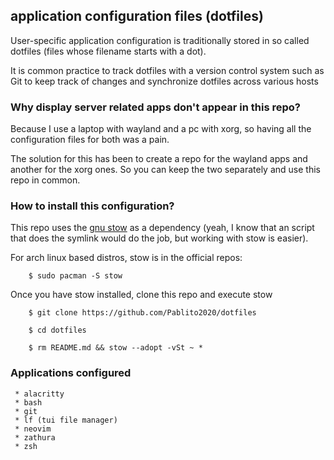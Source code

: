 ## application configuration files (dotfiles)

User-specific application configuration is traditionally stored in so called dotfiles (files whose filename starts with a dot). 

It is common practice to track dotfiles with a version control system such as Git to keep track of changes and synchronize dotfiles across various hosts

### Why display server related apps don't appear in this repo?

Because I use a laptop with wayland and a pc with xorg, so having all the configuration files for both was a pain.

The solution for this has been to create a repo for the wayland apps and another for the xorg ones. So you can keep the two separately and use this repo in common.

### How to install this configuration?
This repo uses the [gnu stow](https://www.gnu.org/software/stow/) as a dependency (yeah, I know that an script that does the symlink would do the job, but working with stow is easier).

For arch linux based distros, stow is in the official repos:

        $ sudo pacman -S stow

Once you have stow installed, clone this repo and execute stow

        $ git clone https://github.com/Pablito2020/dotfiles
        
        $ cd dotfiles
        
        $ rm README.md && stow --adopt -vSt ~ *

### Applications configured

     * alacritty
     * bash
     * git
     * lf (tui file manager)
     * neovim
     * zathura
     * zsh
